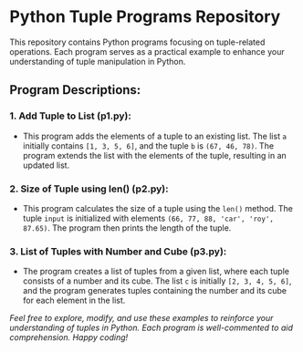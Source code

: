 # Python Tuple Programs Repository

This repository contains Python programs focusing on tuple-related operations. Each program serves as a practical example to enhance your understanding of tuple manipulation in Python.

## Program Descriptions:

### 1. **Add Tuple to List (p1.py):**
   - This program adds the elements of a tuple to an existing list. The list `a` initially contains `[1, 3, 5, 6]`, and the tuple `b` is `(67, 46, 78)`. The program extends the list with the elements of the tuple, resulting in an updated list.

### 2. **Size of Tuple using len() (p2.py):**
   - This program calculates the size of a tuple using the `len()` method. The tuple `input` is initialized with elements `(66, 77, 88, 'car', 'roy', 87.65)`. The program then prints the length of the tuple.

### 3. **List of Tuples with Number and Cube (p3.py):**
   - The program creates a list of tuples from a given list, where each tuple consists of a number and its cube. The list `c` is initially `[2, 3, 4, 5, 6]`, and the program generates tuples containing the number and its cube for each element in the list.

*Feel free to explore, modify, and use these examples to reinforce your understanding of tuples in Python. Each program is well-commented to aid comprehension. Happy coding!*

